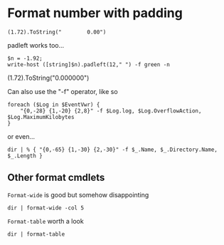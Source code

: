 ﻿# Format number with padding

	(1.72).ToString("        0.00")

padleft works too...

	$n = -1.92;
	write-host ([string]$n).padleft(12," ") -f green -n

(1.72).ToString("0.000000")

Can also use the "-f" operator, like so

	foreach ($Log in $EventVwr) {
		"{0,-28} {1,-20} {2,8}" -f $Log.log, $Log.OverflowAction, $Log.MaximumKilobytes
	}

or even...

	dir | % { "{0,-65} {1,-30} {2,-30}" -f $_.Name, $_.Directory.Name, $_.Length }

## Other format cmdlets

`Format-wide` is good but somehow disappointing

	dir | format-wide -col 5

`Format-table` worth a look

	dir | format-table

